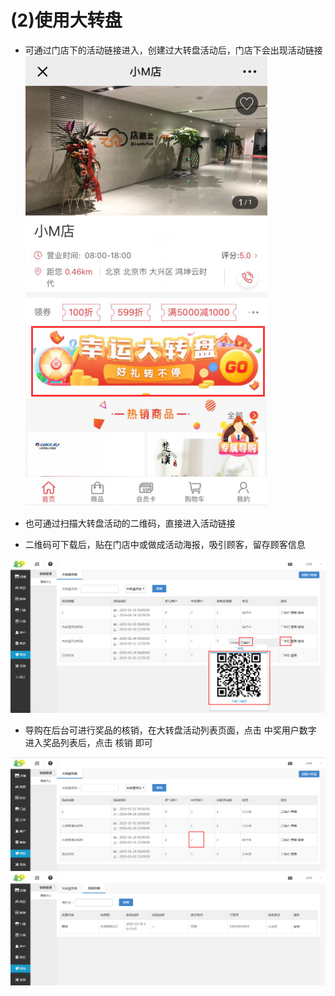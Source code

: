 # (2)使用大转盘

* 可通过门店下的活动链接进入，创建过大转盘活动后，门店下会出现活动链接
![](images/turn4.jpg)
*   也可通过扫描大转盘活动的二维码，直接进入活动链接

*   二维码可下载后，贴在门店中或做成活动海报，吸引顾客，留存顾客信息

![](images/turn5.jpg)
* 导购在后台可进行奖品的核销，在大转盘活动列表页面，点击 中奖用户数字 进入奖品列表后，点击 核销 即可

![](images/turn6.jpg)
![](images/turn7.jpg)
